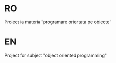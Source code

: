 # RO

Proiect la materia "programare orientata pe obiecte"

# EN

Project for subject "object oriented programming"